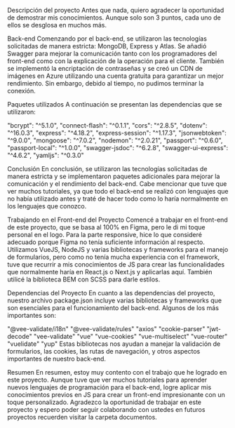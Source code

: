 Descripción del proyecto
Antes que nada, quiero agradecer la oportunidad de demostrar mis conocimientos. Aunque solo son 3 puntos, cada uno de ellos se desglosa en muchos más.

Back-end
Comenzando por el back-end, se utilizaron las tecnologías solicitadas de manera estricta: MongoDB, Express y Atlas. Se añadió Swagger para mejorar la comunicación tanto con los programadores del front-end como con la explicación de la operación para el cliente. También se implementó la encriptación de contraseñas y se creó un CDN de imágenes en Azure utilizando una cuenta gratuita para garantizar un mejor rendimiento. Sin embargo, debido al tiempo, no pudimos terminar la conexión.

Paquetes utilizados
A continuación se presentan las dependencias que se utilizaron:

"bcrypt": "^5.1.0",
"connect-flash": "^0.1.1",
"cors": "^2.8.5",
"dotenv": "^16.0.3",
"express": "^4.18.2",
"express-session": "^1.17.3",
"jsonwebtoken": "^9.0.0",
"mongoose": "^7.0.2",
"nodemon": "^2.0.21",
"passport": "^0.6.0",
"passport-local": "^1.0.0",
"swagger-jsdoc": "^6.2.8",
"swagger-ui-express": "^4.6.2",
"yamljs": "^0.3.0"


Conclusión
En conclusión, se utilizaron las tecnologías solicitadas de manera estricta y se implementaron paquetes adicionales para mejorar la comunicación y el rendimiento del back-end. Cabe mencionar que tuve que ver muchos tutoriales, ya que todo el back-end se realizó con lenguajes que no había utilizado antes y traté de hacer todo como lo haría normalmente en los lenguajes que conozco.


Trabajando en el Front-end del Proyecto
Comencé a trabajar en el front-end de este proyecto, que se basa al 100% en Figma, pero le di mi toque personal en el logo. Para la parte responsive, hice lo que consideré adecuado porque Figma no tenía suficiente información al respecto. Utilizamos VueJS, NodeJS y varias bibliotecas y frameworks para el manejo de formularios, pero como no tenía mucha experiencia con el framework, tuve que recurrir a mis conocimientos de JS para crear las funcionalidades que normalmente haría en React.js o Next.js y aplicarlas aquí. También utilicé la biblioteca BEM con SCSS para darle estilos.

Dependencias del Proyecto
En cuanto a las dependencias del proyecto, nuestro archivo package.json incluye varias bibliotecas y frameworks que son esenciales para el funcionamiento del back-end. Algunos de los más importantes son:

"@vee-validate/i18n"
"@vee-validate/rules"
"axios"
"cookie-parser"
"jwt-decode"
"vee-validate"
"vue"
"vue-cookies"
"vue-multiselect"
"vue-router"
"vuelidate"
"yup"
Estas bibliotecas nos ayudan a manejar la validación de formularios, las cookies, las rutas de navegación, y otros aspectos importantes de nuestro back-end.

Resumen
En resumen, estoy muy contento con el trabajo que he logrado en este proyecto. Aunque tuve que ver muchos tutoriales para aprender nuevos lenguajes de programación para el back-end, logre aplicar mis conocimientos previos en JS para crear un front-end impresionante con un toque personalizado. Agradezco la oportunidad de trabajar en este proyecto y espero poder seguir colaborando con ustedes en futuros proyectos recuerden visitar la carpeta documentos.